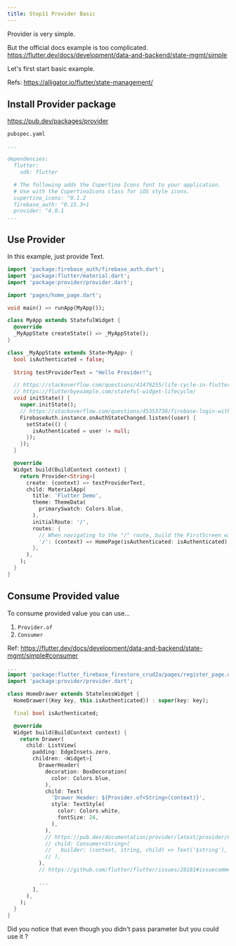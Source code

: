 ```yaml
---
title: Step11 Provider Basic
---
```


Provider is very simple.

But the official docs example is too complicated.
https://flutter.dev/docs/development/data-and-backend/state-mgmt/simple

Let's first start basic example.

Refs: https://alligator.io/flutter/state-management/

## Install Provider package
https://pub.dev/packages/provider

`pubspec.yaml`
```yaml
...

dependencies:
  flutter:
	sdk: flutter

  # The following adds the Cupertino Icons font to your application.
  # Use with the CupertinoIcons class for iOS style icons.
  cupertino_icons: ^0.1.2
  firebase_auth: ^0.15.3+1
  provider: ^4.0.1
...
```

## Use Provider
In this example, just provide Text.

```dart hl_lines="17 33 34"
import 'package:firebase_auth/firebase_auth.dart';
import 'package:flutter/material.dart';
import 'package:provider/provider.dart';

import 'pages/home_page.dart';

void main() => runApp(MyApp());

class MyApp extends StatefulWidget {
  @override
  _MyAppState createState() => _MyAppState();
}

class _MyAppState extends State<MyApp> {
  bool isAuthenticated = false;
  
  String testProviderText = "Hello Provider!";

  // https://stackoverflow.com/questions/41479255/life-cycle-in-flutter
  // https://flutterbyexample.com/stateful-widget-lifecycle/
  void initState() {
	super.initState();
	// https://stackoverflow.com/questions/45353730/firebase-login-with-flutter-using-onauthstatechanged
	FirebaseAuth.instance.onAuthStateChanged.listen((user) {
	  setState(() {
		isAuthenticated = user != null;
	  });
	});
  }

  @override
  Widget build(BuildContext context) {
	return Provider<String>(
	  create: (context) => testProviderText,
	  child: MaterialApp(
		title: 'Flutter Demo',
		theme: ThemeData(
		  primarySwatch: Colors.blue,
		),
		initialRoute: '/',
		routes: {
		  // When navigating to the "/" route, build the FirstScreen widget.
		  '/': (context) => HomePage(isAuthenticated: isAuthenticated),
		},
	  ),
	);
  }
}
```

## Consume Provided value

To consume provided value you can use...

1. `Provider.of`
2. `Consumer`

Ref: https://flutter.dev/docs/development/data-and-backend/state-mgmt/simple#consumer

```dart
...
import 'package:flutter_firebase_firestore_crud2a/pages/register_page.dart';
import 'package:provider/provider.dart';

class HomeDrawer extends StatelessWidget {
  HomeDrawer({Key key, this.isAuthenticated}) : super(key: key);

  final bool isAuthenticated;

  @override
  Widget build(BuildContext context) {
	return Drawer(
	  child: ListView(
		padding: EdgeInsets.zero,
		children: <Widget>[
		  DrawerHeader(
			decoration: BoxDecoration(
			  color: Colors.blue,
			),
			child: Text(
			  'Drawer Header: ${Provider.of<String>(context)}',
			  style: TextStyle(
				color: Colors.white,
				fontSize: 24,
			  ),
			),
			// https://pub.dev/documentation/provider/latest/provider/Consumer-class.html
			// child: Consumer<String>(
			//   builder: (context, string, child) => Text('$string'),
			// ),
		  ),
		  // https://github.com/flutter/flutter/issues/28181#issuecomment-508349651
		  
		  ...
		],
	  ),
	);
  }
}
```

Did you notice that even though you didn't pass parameter but you could use it ?
